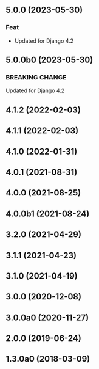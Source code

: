 ## 5.0.0 (2023-05-30)

### Feat

- Updated for Django 4.2

## 5.0.0b0 (2023-05-30)

### BREAKING CHANGE

Updated for Django 4.2

## 4.1.2 (2022-02-03)

## 4.1.1 (2022-02-03)

## 4.1.0 (2022-01-31)

## 4.0.1 (2021-08-31)

## 4.0.0 (2021-08-25)

## 4.0.0b1 (2021-08-24)

## 3.2.0 (2021-04-29)

## 3.1.1 (2021-04-23)

## 3.1.0 (2021-04-19)

## 3.0.0 (2020-12-08)

## 3.0.0a0 (2020-11-27)

## 2.0.0 (2019-06-24)

## 1.3.0a0 (2018-03-09)
